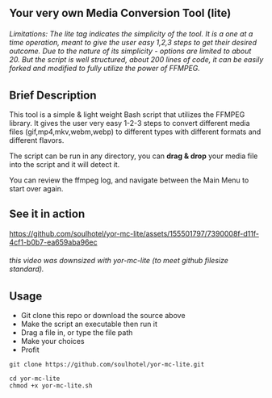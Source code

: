 ## Your very own Media Conversion Tool (lite)

###### Limitations: The *lite* tag indicates the simplicity of the tool. It is a one at a time operation, meant to give the user easy 1,2,3 steps to get their desired outcome. Due to the nature of its simplicity - options are limited to about 20. But the script is well structured, about 200 lines of code, it can be easily forked and modified to fully utilize the power of FFMPEG.

## Brief Description

This tool is a simple & light weight Bash script that utilizes the FFMPEG library. It gives the user very easy 1-2-3 steps to convert different media files (gif,mp4,mkv,webm,webp) to different types with different formats and different flavors.

The script can be run in any directory, you can **drag & drop** your media file into the script and it will detect it.

You can review the ffmpeg log, and navigate between the Main Menu to start over again.

## See it in action

https://github.com/soulhotel/yor-mc-lite/assets/155501797/7390008f-d11f-4cf1-b0b7-ea659aba96ec

###### this video was downsized with yor-mc-lite (to meet github filesize standard).

## Usage

- Git clone this repo or download the source above
- Make the script an executable then run it
- Drag a file in, or type the file path
- Make your choices
- Profit

```
git clone https://github.com/soulhotel/yor-mc-lite.git
```
```
cd yor-mc-lite
chmod +x yor-mc-lite.sh
```
